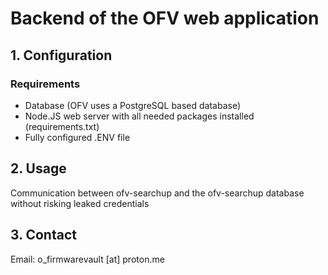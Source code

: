 # Backend of the OFV web application

## 1. Configuration
### Requirements
- Database (OFV uses a PostgreSQL based database)
- Node.JS web server with all needed packages installed (requirements.txt)
- Fully configured .ENV file

## 2. Usage
Communication between ofv-searchup and the ofv-searchup database without risking leaked credentials

## 3. Contact
Email: o_firmwarevault [at] proton.me
